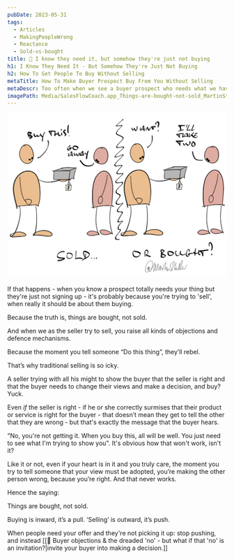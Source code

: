 ```yaml
---
pubDate: 2023-05-31
tags:
  - Articles
  - MakingPeopleWrong
  - Reactance
  - Sold-vs-bought
title: 📄 I know they need it, but somehow they're just not buying
h1: I Know They Need It - But Somehow They're Just Not Buying
h2: How To Get People To Buy Without Selling
metaTitle: How To Make Buyer Prospect Buy From You Without Selling
metaDescr: Too often when we see a buyer prospect who needs what we have, we try to sell them. Read on so you know how to get your prospects to buy without pushing them.
imagePath: Media/SalesFlowCoach.app_Things-are-bought-not-sold_MartinStellar.png
---
```


![](Media/SalesFlowCoach.app_Things-are-bought-not-sold_MartinStellar.png)

If that happens - when you know a prospect totally needs your thing but they're just not signing up - it's probably because you're trying to 'sell', when really it should be about them buying.

Because the truth is, things are bought, not sold.

And when we as the seller try to sell, you raise all kinds of objections and defence mechanisms.

Because the moment you tell someone “Do this thing”, they’ll rebel.

That’s why traditional selling is so icky.

A seller trying with all his might to show the buyer that the seller is right and that the buyer needs to change their views and make a decision, and buy? Yuck.

Even *if* the seller is right - if he or she correctly surmises that their product or service is right for the buyer - that doesn’t mean they get to tell the other that they are wrong - but that's exactly the message that the buyer hears.

"No, you're not getting it. When you buy this, all will be well. You just need to see what I'm trying to show you". It's obvious how that won't work, isn't it?

Like it or not, even if your heart is in it and you truly care, the moment you try to tell someone that your view must be adopted, you’re making the other person wrong, because you’re right. And that never works.

Hence the saying:

Things are bought, not sold.

Buying is inward, it’s a pull. ‘Selling’ is outward, it’s push.

When people need your offer and they're not picking it up: stop pushing, and instead [[📄 Buyer objections & the dreaded 'no' - but what if that 'no' is an invitation?|invite your buyer into making a decision.]]